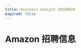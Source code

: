 ```yaml
---
title: business analyst 20250610
expired: false
---
```


# Amazon 招聘信息

<JobPostingTable job-posting-json-path="amazon/data/business-analyst-20250610-2.json"/>
